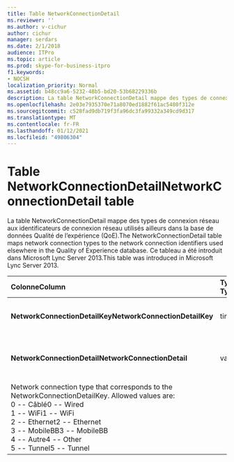 ```yaml
---
title: Table NetworkConnectionDetail
ms.reviewer: ''
ms.author: v-cichur
author: cichur
manager: serdars
ms.date: 2/1/2018
audience: ITPro
ms.topic: article
ms.prod: skype-for-business-itpro
f1.keywords:
- NOCSH
localization_priority: Normal
ms.assetid: b48cc9a6-5232-48b5-bd20-53b68229336b
description: La table NetworkConnectionDetail mappe des types de connexion réseau aux identificateurs de connexion réseau utilisés ailleurs dans la base de données Qualité de l’expérience (QoE). Ce tableau a été introduit dans Microsoft Lync Server 2013.
ms.openlocfilehash: 2e03e7935370e71a8070ed1882f61ac5480f312e
ms.sourcegitcommit: c528fad9db719f3fa96dc3fa99332a349cd9d317
ms.translationtype: MT
ms.contentlocale: fr-FR
ms.lasthandoff: 01/12/2021
ms.locfileid: "49806304"
---
```

# <a name="networkconnectiondetail-table"></a><span data-ttu-id="6ca2c-104">Table NetworkConnectionDetail</span><span class="sxs-lookup"><span data-stu-id="6ca2c-104">NetworkConnectionDetail table</span></span>
 
<span data-ttu-id="6ca2c-105">La table NetworkConnectionDetail mappe des types de connexion réseau aux identificateurs de connexion réseau utilisés ailleurs dans la base de données Qualité de l’expérience (QoE).</span><span class="sxs-lookup"><span data-stu-id="6ca2c-105">The NetworkConnectionDetail table maps network connection types to the network connection identifiers used elsewhere in the Quality of Experience database.</span></span> <span data-ttu-id="6ca2c-106">Ce tableau a été introduit dans Microsoft Lync Server 2013.</span><span class="sxs-lookup"><span data-stu-id="6ca2c-106">This table was introduced in Microsoft Lync Server 2013.</span></span>
  
|<span data-ttu-id="6ca2c-107">**Colonne**</span><span class="sxs-lookup"><span data-stu-id="6ca2c-107">**Column**</span></span>|<span data-ttu-id="6ca2c-108">**Type de données**</span><span class="sxs-lookup"><span data-stu-id="6ca2c-108">**Data Type**</span></span>|<span data-ttu-id="6ca2c-109">**Clé/Index**</span><span class="sxs-lookup"><span data-stu-id="6ca2c-109">**Key/Index**</span></span>|<span data-ttu-id="6ca2c-110">**Détails**</span><span class="sxs-lookup"><span data-stu-id="6ca2c-110">**Details**</span></span>|
|:-----|:-----|:-----|:-----|
|<span data-ttu-id="6ca2c-111">**NetworkConnectionDetailKey**</span><span class="sxs-lookup"><span data-stu-id="6ca2c-111">**NetworkConnectionDetailKey**</span></span> <br/> |<span data-ttu-id="6ca2c-112">tinyint</span><span class="sxs-lookup"><span data-stu-id="6ca2c-112">tinyint</span></span>  <br/> |<span data-ttu-id="6ca2c-113">Primaire</span><span class="sxs-lookup"><span data-stu-id="6ca2c-113">Primary</span></span>  <br/> |<span data-ttu-id="6ca2c-114">Identificateur unique du type de connexion réseau.</span><span class="sxs-lookup"><span data-stu-id="6ca2c-114">Unique identifier for the network connection type.</span></span>  <br/> |
|<span data-ttu-id="6ca2c-115">**NetworkConnectionDetail**</span><span class="sxs-lookup"><span data-stu-id="6ca2c-115">**NetworkConnectionDetail**</span></span> <br/> |<span data-ttu-id="6ca2c-116">varchar(256)</span><span class="sxs-lookup"><span data-stu-id="6ca2c-116">varchar(256)</span></span>  <br/> |<span data-ttu-id="6ca2c-117">Uniques</span><span class="sxs-lookup"><span data-stu-id="6ca2c-117">Unique</span></span>  <br/> |<span data-ttu-id="6ca2c-p103">Type de connexion réseau correspondant à la valeur NetworkConnectionDetailKey. Les valeurs autorisées sont les suivantes :
</span><span class="sxs-lookup"><span data-stu-id="6ca2c-p103">Network connection type that corresponds to the NetworkConnectionDetailKey. Allowed values are:</span></span>  <br/> <span data-ttu-id="6ca2c-120">0 -- Câblé</span><span class="sxs-lookup"><span data-stu-id="6ca2c-120">0 -- Wired</span></span>  <br/> <span data-ttu-id="6ca2c-121">1 -- WiFi</span><span class="sxs-lookup"><span data-stu-id="6ca2c-121">1 -- WiFi</span></span>  <br/> <span data-ttu-id="6ca2c-122">2 -- Ethernet</span><span class="sxs-lookup"><span data-stu-id="6ca2c-122">2 -- Ethernet</span></span>  <br/> <span data-ttu-id="6ca2c-123">3 -- MobileBB</span><span class="sxs-lookup"><span data-stu-id="6ca2c-123">3 -- MobileBB</span></span>  <br/> <span data-ttu-id="6ca2c-124">4 -- Autre</span><span class="sxs-lookup"><span data-stu-id="6ca2c-124">4 -- Other</span></span>  <br/> <span data-ttu-id="6ca2c-125">5 -- Tunnel</span><span class="sxs-lookup"><span data-stu-id="6ca2c-125">5 -- Tunnel</span></span>  <br/> |
   

